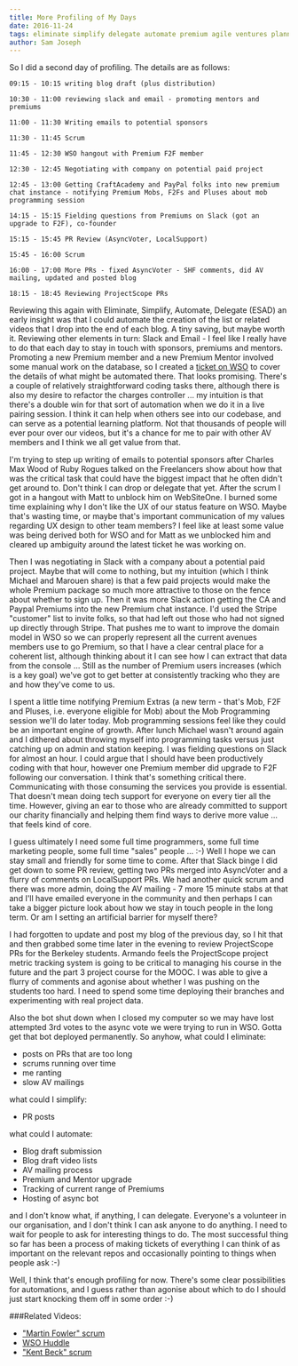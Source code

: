 ```yaml
---
title: More Profiling of My Days
date: 2016-11-24
tags: eliminate simplify delegate automate premium agile ventures planning prioritising profiling measuring sponsors upgrades communication
author: Sam Joseph
---
```


So I did a second day of profiling.  The details are as follows:

```
09:15 - 10:15 writing blog draft (plus distribution)

10:30 - 11:00 reviewing slack and email - promoting mentors and premiums

11:00 - 11:30 Writing emails to potential sponsors

11:30 - 11:45 Scrum

11:45 - 12:30 WSO hangout with Premium F2F member

12:30 - 12:45 Negotiating with company on potential paid project

12:45 - 13:00 Getting CraftAcademy and PayPal folks into new premium chat instance - notifying Premium Mobs, F2Fs and Pluses about mob programming session

14:15 - 15:15 Fielding questions from Premiums on Slack (got an upgrade to F2F), co-founder 

15:15 - 15:45 PR Review (AsyncVoter, LocalSupport)

15:45 - 16:00 Scrum

16:00 - 17:00 More PRs - fixed AsyncVoter - SHF comments, did AV mailing, updated and posted blog 

18:15 - 18:45 Reviewing ProjectScope PRs
```

Reviewing this again with Eliminate, Simplify, Automate, Delegate (ESAD) an early insight was that I could automate the creation of the list or related videos that I drop into the end of each blog.  A tiny saving, but maybe worth it.  Reviewing other elements in turn: Slack and Email - I feel like I really have to do that each day to stay in touch with sponsors, premiums and mentors.  Promoting a new Premium member and a new Premium Mentor involved some manual work on the database, so I created a [ticket on WSO](https://github.com/AgileVentures/WebsiteOne/issues/1300) to cover the details of what might be automated there.  That looks promising. There's a couple of relatively straightforward coding tasks there, although there is also my desire to refactor the charges controller ... my intuition is that there's a double win for that sort of automation when we do it in a live pairing session.  I think it can help when others see into our codebase, and can serve as a potential learning platform.   Not that thousands of people will ever pour over our videos, but it's a chance for me to pair with other AV members and I think we all get value from that.

I'm trying to step up writing of emails to potential sponsors after Charles Max Wood of Ruby Rogues talked on the Freelancers show about how that was the critical task that could have the biggest impact that he often didn't get around to.  Don't think I can drop or delegate that yet.  After the scrum I got in a hangout with Matt to unblock him on WebSiteOne.  I burned some time explaining why I don't like the UX of our status feature on WSO.  Maybe that's wasting time, or maybe that's important communication of my values regarding UX design to other team members?  I feel like at least some value was being derived both for WSO and for Matt as we unblocked him and cleared up ambiguity around the latest ticket he was working on.

Then I was negotiating in Slack with a company about a potential paid project.  Maybe that will come to nothing, but my intuition (which I think Michael and Marouen share) is that a few paid projects would make the whole Premium package so much more attractive to those on the fence about whether to sign up.  Then it was more Slack action getting the CA and Paypal Premiums into the new Premium chat instance.  I'd used the Stripe "customer" list to invite folks, so that had left out those who had not signed up directly through Stripe.  That pushes me to want to improve the domain model in WSO so we can properly represent all the current avenues members use to go Premium, so that I have a clear central place for a coherent list, although thinking about it I can see how I can extract that data from the console ...  Still as the number of Premium users increases (which is a key goal) we've got to get better at consistently tracking who they are and how they've come to us.

I spent a little time notifying Premium Extras (a new term - that's Mob, F2F and Pluses, i.e. everyone eligible for Mob) about the Mob Programming session we'll do later today.  Mob programming sessions feel like they could be an important engine of growth.  After lunch Michael wasn't around again and I dithered about throwing myself into programming tasks versus just catching up on admin and station keeping.  I was fielding questions on Slack for almost an hour.  I could argue that I should have been productively coding with that hour, however one Premium member did upgrade to F2F following our conversation.  I think that's something critical there.  Communicating with those consuming the services you provide is essential.  That doesn't mean doing tech support for everyone on every tier all the time.  However, giving an ear to those who are already committed to support our charity financially and helping them find ways to derive more value ... that feels kind of core.  

I guess ultimately I need some full time programmers, some full time marketing people, some full time "sales" people ... :-) Well I hope we can stay small and friendly for some time to come.  After that Slack binge I did get down to some PR review, getting two PRs merged into AsyncVoter and a flurry of comments on LocalSupport PRs.  We had another quick scrum and there was more admin, doing the AV mailing - 7 more 15 minute stabs at that and I'll have emailed everyone in the community and then perhaps I can take a bigger picture look about how we stay in touch people in the long term.  Or am I setting an artificial barrier for myself there?

I had forgotten to update and post my blog of the previous day, so I hit that and then grabbed some time later in the evening to review ProjectScope PRs for the Berkeley students.  Armando feels the ProjectScope project metric tracking system is going to be critical to managing his course in the future and the part 3 project course for the MOOC.  I was able to give a flurry of comments and agonise about whether I was pushing on the students too hard.  I need to spend some time deploying their branches and experimenting with real project data.

Also the bot shut down when I closed my computer so we may have lost attempted 3rd votes to the async vote we were trying to run in WSO.  Gotta get that bot deployed permanently.  So anyhow, what could I eliminate:

* posts on PRs that are too long
* scrums running over time
* me ranting
* slow AV mailings

what could I simplify:

* PR posts

what could I automate:

* Blog draft submission
* Blog draft video lists
* AV mailing process
* Premium and Mentor upgrade
* Tracking of current range of Premiums
* Hosting of async bot

and I don't know what, if anything, I can delegate. Everyone's a volunteer in our organisation, and I don't think I can ask anyone to do anything.  I need to wait for people to ask for interesting things to do.  The most successful thing so far has been a process of making tickets of everything I can think of as important on the relevant repos and occasionally pointing to things when people ask :-)

Well, I think that's enough profiling for now.  There's some clear possibilities for automations, and I guess rather than agonise about which to do I should just start knocking them off in some order :-)

###Related Videos:

* ["Martin Fowler" scrum](https://youtu.be/aGjQ5N7nRfQ)
* [WSO Huddle](https://www.youtube.com/watch?v=dPJqeBPFluc)
* ["Kent Beck" scrum](https://www.youtube.com/watch?v=4qn9b8MVbvg)





